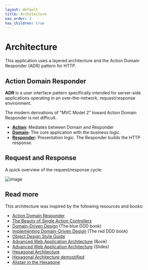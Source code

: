 ```yaml
---
layout: default
title: Architecture
nav_order: 3
has_children: true
---
```


# Architecture

This application uses a layered architecture and the Action Domain Responder (ADR) pattern for HTTP.  

## Action Domain Responder

**ADR** is a user interface pattern specifically intended for server-side applications operating in an over-the-network, request/response environment.

The modern derivations of "MVC Model 2" toward Action Domain Responder is not difficult. 

* **[Action](action.md):** Mediates between Domain and Responder
* **[Domain](domain.md):** The core application with the business logic.
* **[Responder](responder.md):** Presentation logic. The Responder builds the HTTP response.

## Request and Response

A quick overview of the request/response cycle:

![image](https://user-images.githubusercontent.com/781074/67461691-3c34a880-f63e-11e9-8266-2119ac98f639.png)

## Read more

This architecture was inspired by the following resources and books:

* [Action Domain Responder](https://pmjones.io/adr/)
* [The Beauty of Single Action Controllers](https://driesvints.com/blog/the-beauty-of-single-action-controllers)
* [Domain-Driven Design](https://amzn.to/3cNq2jV) (The blue DDD book)
* [Implementing Domain-Driven Design](https://amzn.to/2zrGrMm) (The red DDD book)
* [Object Design Style Guide](https://www.manning.com/books/object-design-style-guide?a_aid=object-design&a_bid=4e089b42)
* [Advanced Web Application Architecture](https://leanpub.com/web-application-architecture/) (Book)
* [Advanced Web Application Architecture](https://www.slideshare.net/matthiasnoback/advanced-web-application-architecture-full-stack-europe-2019) (Slides)
* [Hexagonal Architecture](https://fideloper.com/hexagonal-architecture)
* [Hexagonal Architecture demystified](https://madewithlove.be/hexagonal-architecture-demystified/)
* [Alistair in the Hexagone](https://www.youtube.com/watch?v=th4AgBcrEHA)
